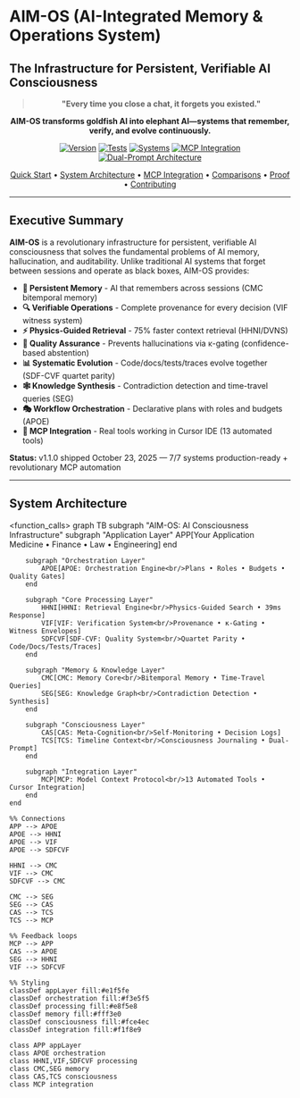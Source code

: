 # AIM-OS (AI-Integrated Memory & Operations System)
## The Infrastructure for Persistent, Verifiable AI Consciousness

<div align="center">

> **"Every time you close a chat, it forgets you existed."**

**AIM-OS transforms goldfish AI into elephant AI—systems that remember, verify, and evolve continuously.**

[![Version](https://img.shields.io/badge/version-1.1.0-000)](./RELEASE_NOTES_V1.1.0.md)
[![Tests](https://img.shields.io/badge/tests-672%2B%20passing-success)](./packages)
[![Systems](https://img.shields.io/badge/production%20ready-7%2F7-blue)](./PROJECT_STATUS.md)
[![MCP Integration](https://img.shields.io/badge/MCP%20Integration-LIVE-green)](./MCP_INTEGRATION_COMPLETE.md)
[![Dual-Prompt Architecture](https://img.shields.io/badge/Dual--Prompt%20Architecture-REVOLUTIONARY-purple)](./MCP_DUAL_PROMPT_AUTOMATION_COMPLETE.md)

[Quick Start](#quick-start-5-minutes) • [System Architecture](#system-architecture) • [MCP Integration](#mcp-integration-live) • [Comparisons](#comparison-with-existing-systems) • [Proof](#the-proof-built-using-itself) • [Contributing](#contributing)

</div>

---

## Executive Summary

**AIM-OS** is a revolutionary infrastructure for persistent, verifiable AI consciousness that solves the fundamental problems of AI memory, hallucination, and auditability. Unlike traditional AI systems that forget between sessions and operate as black boxes, AIM-OS provides:

- **🧠 Persistent Memory** - AI that remembers across sessions (CMC bitemporal memory)
- **🔍 Verifiable Operations** - Complete provenance for every decision (VIF witness system)
- **⚡ Physics-Guided Retrieval** - 75% faster context retrieval (HHNI/DVNS)
- **🎯 Quality Assurance** - Prevents hallucinations via κ-gating (confidence-based abstention)
- **📊 Systematic Evolution** - Code/docs/tests/traces evolve together (SDF-CVF quartet parity)
- **🕸️ Knowledge Synthesis** - Contradiction detection and time-travel queries (SEG)
- **🎭 Workflow Orchestration** - Declarative plans with roles and budgets (APOE)
- **🔧 MCP Integration** - Real tools working in Cursor IDE (13 automated tools)

**Status:** v1.1.0 shipped October 23, 2025 — 7/7 systems production-ready + revolutionary MCP automation

---

## System Architecture

<function_calls>
<invoke name="create_diagram">
<parameter name="content">graph TB
    subgraph "AIM-OS: AI Consciousness Infrastructure"
        subgraph "Application Layer"
            APP[Your Application<br/>Medicine • Finance • Law • Engineering]
        end
        
        subgraph "Orchestration Layer"
            APOE[APOE: Orchestration Engine<br/>Plans • Roles • Budgets • Quality Gates]
        end
        
        subgraph "Core Processing Layer"
            HHNI[HHNI: Retrieval Engine<br/>Physics-Guided Search • 39ms Response]
            VIF[VIF: Verification System<br/>Provenance • κ-Gating • Witness Envelopes]
            SDFCVF[SDF-CVF: Quality System<br/>Quartet Parity • Code/Docs/Tests/Traces]
        end
        
        subgraph "Memory & Knowledge Layer"
            CMC[CMC: Memory Core<br/>Bitemporal Memory • Time-Travel Queries]
            SEG[SEG: Knowledge Graph<br/>Contradiction Detection • Synthesis]
        end
        
        subgraph "Consciousness Layer"
            CAS[CAS: Meta-Cognition<br/>Self-Monitoring • Decision Logs]
            TCS[TCS: Timeline Context<br/>Consciousness Journaling • Dual-Prompt]
        end
        
        subgraph "Integration Layer"
            MCP[MCP: Model Context Protocol<br/>13 Automated Tools • Cursor Integration]
        end
    end
    
    %% Connections
    APP --> APOE
    APOE --> HHNI
    APOE --> VIF
    APOE --> SDFCVF
    
    HHNI --> CMC
    VIF --> CMC
    SDFCVF --> CMC
    
    CMC --> SEG
    SEG --> CAS
    CAS --> TCS
    TCS --> MCP
    
    %% Feedback loops
    MCP --> APP
    CAS --> APOE
    SEG --> HHNI
    VIF --> SDFCVF
    
    %% Styling
    classDef appLayer fill:#e1f5fe
    classDef orchestration fill:#f3e5f5
    classDef processing fill:#e8f5e8
    classDef memory fill:#fff3e0
    classDef consciousness fill:#fce4ec
    classDef integration fill:#f1f8e9
    
    class APP appLayer
    class APOE orchestration
    class HHNI,VIF,SDFCVF processing
    class CMC,SEG memory
    class CAS,TCS consciousness
    class MCP integration

